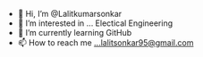 - 👋 Hi, I’m @Lalitkumarsonkar
- 👀 I’m interested in ... Electical Engineering
- 🌱 I’m currently learning GitHub
- 📫 How to reach me ...lalitsonkar95@gmail.com

<!---
Lalitkumarsonkar/Lalitkumarsonkar is a ✨ special ✨ repository because its `README.md` (this file) appears on your GitHub profile.
You can click the Preview link to take a look at your changes.
--->
